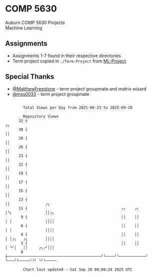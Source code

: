 # COMP 5630
Auburn COMP 5630 Projects  
Machine Learning

## Assignments
- Assignments 1-7 found in their respective directories
- Term project copied in `./Term-Project` from [ML-Project](https://github.com/wumphlett/ML-Project)

## Special Thanks
- [@MatthewFreestone](https://github.com/MatthewFreestone) - term project groupmate and matrix wizard
- [@mss0033](https://github.com/mss0033) - term project groupmate

```

        Total Views per Day from 2025-06-23 to 2025-09-20

        Repository Views
      32 ┼                                                              ╭╮
      30 ┤                                                              ││
      28 ┤                                                              ││
      26 ┤                                                              ││
      23 ┤                                                              ││
      21 ┤                                                              ││
      19 ┤                                                              ││
      17 ┤                                                              ││
      15 ┤                                                              ││
      13 ┤                                                              ││                ╭╮
      11 ┤                                          ╭╮    ╭╮            │╰╮               ││╭╮
       9 ┤                                          ││    ││            │ │               ││││
       6 ┤                                          ││    ││            │ │               ││││
       4 ┤                                          ││    ││            │ │╭╮   ╭╮        ││││
       2 ┤                                          ││    ││            │ ╰╯│   ││     ╭╮╭╯│││
       0 ┼──────────────────────────────────────────╯╰────╯╰────────────╯   ╰───╯╰─────╯╰╯ ╰╯╰─────

        Chart last updated - Sat Sep 20 00:00:24 2025 UTC
        
```
